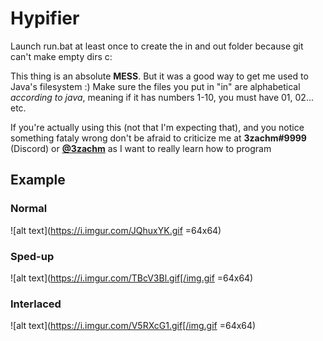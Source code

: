 # Hypifier
Launch run.bat at least once to create the in and out folder because git can't make empty dirs c:

This thing is an absolute **MESS**. But it was a good way to get me used to Java's filesystem :)
Make sure the files you put in "in" are alphabetical *according to java*, meaning if it has numbers 1-10, you must have 01, 02... etc.

If you're actually  using this (not that I'm expecting that), and you notice something fataly wrong don't be afraid to criticize me at **3zachm#9999** (Discord) or **[@3zachm](https://twitter.com/3zachm)** as I want to really learn how to program 

## Example
### Normal
![alt text](https://i.imgur.com/JQhuxYK.gif =64x64)

### Sped-up
![alt text](https://i.imgur.com/TBcV3Bl.gif[/img.gif =64x64)
### Interlaced
![alt text](https://i.imgur.com/V5RXcG1.gif[/img.gif =64x64)
